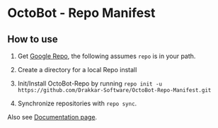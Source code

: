 # OctoBot - Repo Manifest

How to use
----------
1. Get [Google Repo](http://code.google.com/p/git-repo/), the following
assumes `repo` is in your path.

2. Create a directory for a local Repo install

3. Init/Install OctoBot-Repo by running `repo init -u https://github.com/Drakkar-Software/OctoBot-Repo-Manifest.git`

4. Synchronize repositories with `repo sync`.

Also see [Documentation page](https://docs.octobot.online/pages/For-Developers.html).

